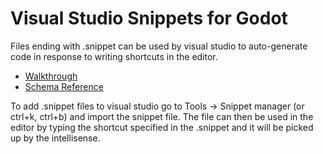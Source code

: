 # Visual Studio Snippets for Godot

Files ending with .snippet can be used by visual studio to auto-generate code in response to writing shortcuts in the editor.
* [Walkthrough](https://learn.microsoft.com/en-us/visualstudio/ide/walkthrough-creating-a-code-snippet?view=vs-2022 )
* [Schema Reference](https://learn.microsoft.com/en-us/visualstudio/ide/code-snippets-schema-reference?view=vs-2022)

To add .snippet files to visual studio go to Tools -> Snippet manager (or ctrl+k, ctrl+b) and import the snippet file. The file can then be used in the editor by typing the shortcut specified in the .snippet and it will be picked up by the intellisense.
